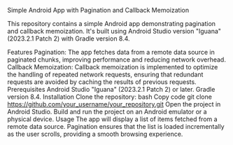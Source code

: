 Simple Android App with Pagination and Callback Memoization

This repository contains a simple Android app demonstrating pagination and callback memoization. It's built using Android Studio version "Iguana" (2023.2.1 Patch 2) with Gradle version 8.4.

Features
Pagination: The app fetches data from a remote data source in paginated chunks, improving performance and reducing network overhead.
Callback Memoization: Callback memoization is implemented to optimize the handling of repeated network requests, ensuring that redundant requests are avoided by caching the results of previous requests.
Prerequisites
Android Studio "Iguana" (2023.2.1 Patch 2) or later.
Gradle version 8.4.
Installation
Clone the repository:
bash
Copy code
git clone https://github.com/your_username/your_repository.git
Open the project in Android Studio.
Build and run the project on an Android emulator or a physical device.
Usage
The app will display a list of items fetched from a remote data source. Pagination ensures that the list is loaded incrementally as the user scrolls, providing a smooth browsing experience.

